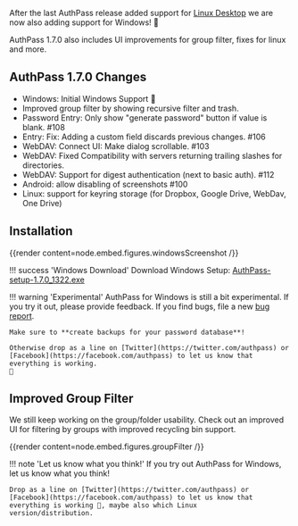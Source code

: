 After the last AuthPass release added support for [Linux Desktop](/articles/linux-release/)
we are now also adding support for Windows! 🎉️

AuthPass 1.7.0 also includes UI improvements for group filter, fixes
for linux and more.

<!--more-->

## AuthPass 1.7.0 Changes

* Windows: Initial Windows Support 🎉️
* Improved group filter by showing recursive filter and trash.
* Password Entry: Only show "generate password" button if value is blank. #108
* Entry: Fix: Adding a custom field discards previous changes. #106
* WebDAV: Connect UI: Make dialog scrollable. #103
* WebDAV: Fixed Compatibility with servers returning trailing slashes for directories.
* WebDAV: Support for digest authentication (next to basic auth). #112
* Android: allow disabling of screenshots #100
* Linux: support for keyring storage (for Dropbox, Google Drive, WebDav, One Drive)

## Installation

{{render content=node.embed.figures.windowsScreenshot /}}

!!! success 'Windows Download'
    Download Windows Setup: [AuthPass-setup-1.7.0_1322.exe](https://data.authpass.app/data/artifacts/AuthPass-setup-1.7.0_1322.exe) 


!!! warning 'Experimental'
    AuthPass for Windows is still a bit experimental. If you try it out,
    please provide feedback. If you find bugs, file a new
    [bug report](https://github.com/authpass/authpass/issues).
    
    Make sure to **create backups for your password database**!
    
    Otherwise drop as a line on [Twitter](https://twitter.com/authpass) or
    [Facebook](https://facebook.com/authpass) to let us know that 
    everything is working.
    🤣️

## Improved Group Filter

We still keep working on the group/folder usability. Check out an improved
UI for filtering by groups with improved recycling bin support.

{{render content=node.embed.figures.groupFilter /}}


!!! note 'Let us know what you think!'
    If you try out AuthPass for Windows, let us know what you think!
    
    Drop as a line on [Twitter](https://twitter.com/authpass) or
    [Facebook](https://facebook.com/authpass) to let us know that 
    everything is working 🤣️, maybe also which Linux 
    version/distribution.
